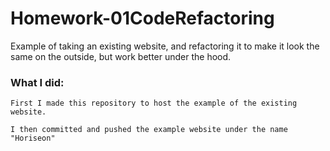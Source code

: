 # Homework-01CodeRefactoring
Example of taking an existing website, and refactoring it to make it look the same on the outside, but work better under the hood.

### What I did: 

	First I made this repository to host the example of the existing website.
	
	I then committed and pushed the example website under the name "Horiseon"
	
	

